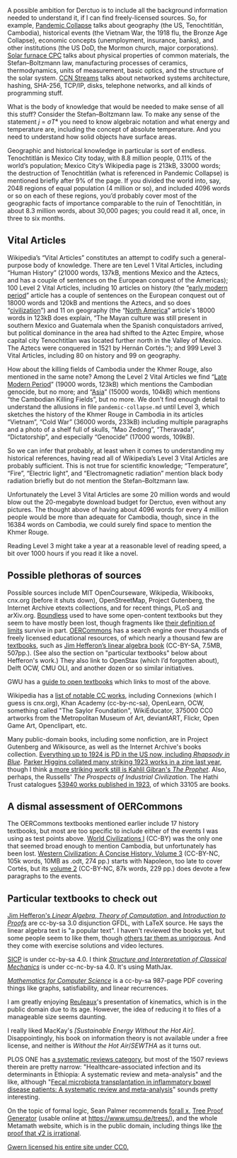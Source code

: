 A possible ambition for Derctuo is to include all the background
information needed to understand it, if I can find freely-licensed
sources.  So, for example, [Pandemic Collapse](pandemic-collapse.md) talks about
geography (the US, Tenochtitlán, Cambodia), historical events (the
Vietnam War, the 1918 flu, the Bronze Age Collapse), economic concepts
(unemployment, insurance, banks), and other institutions (the US DoD,
the Mormon church, major corporations).  [Solar furnace CPC](solar-furnace-cpc.md)
talks about physical properties of common materials, the
Stefan–Boltzmann law, manufacturing processes of ceramics,
thermodynamics, units of measurement, basic optics, and the structure
of the solar system.  [CCN Streams](ccn-streams.md) talks about networked
systems architecture, hashing, SHA-256, TCP/IP, disks, telephone
networks, and all kinds of programming stuff.

What is the body of knowledge that would be needed to make sense of
all this stuff?  Consider the Stefan–Boltzmann law.  To make any sense
of the statement *j* = *σT*⁴ you need to know algebraic notation and
what energy and temperature are, including the concept of absolute
temperature.  And you need to understand how solid objects have
surface areas.

Geographic and historical knowledge in particular is sort of endless.
Tenochtitlán is Mexico City today, with 8.8 million people, 0.11% of
the world’s population; Mexico City’s Wikipedia page is 213kB, 33000
words; the destruction of Tenochtitlán (what is referenced in
Pandemic Collapse) is mentioned briefly after 9% of the page.  If
you divided the world into, say, 2048 regions of equal population (4
million or so), and included 4096 words or so on each of these
regions, you’d probably cover most of the geographic facts of
importance comparable to the ruin of Tenochtitlán, in about 8.3
million words, about 30,000 pages; you could read it all, once, in
three to six months.

Vital Articles
--------------

Wikipedia’s “Vital Articles” constitutes an attempt to codify such a
general-purpose body of knowledge.  There are ten Level 1 Vital
Articles, including “Human History” (21000 words, 137kB, mentions
Mexico and the Aztecs, and has a couple of sentences on the European
conquest of the Americas); 100 Level 2 Vital Articles, including 10
articles on history (the “[early modern period][0]” article has a
couple of sentences on the European conquest out of 18000 words and
120kB and mentions the Aztecs, and so does “[civilization][1]”) and 11
on geography (the “[North America][2]” article's 18000 words in 123kB
does explain, “The Mayan culture was still present in southern Mexico
and Guatemala when the Spanish conquistadors arrived, but political
dominance in the area had shifted to the Aztec Empire, whose capital
city Tenochtitlan was located further north in the Valley of
Mexico. The Aztecs were conquered in 1521 by Hernán Cortés.”); and 999
Level 3 Vital Articles, including 80 on history and 99 on geography.

[0]: https://en.wikipedia.org/wiki/Early_modern_period
[1]: https://en.wikipedia.org/wiki/Civilization
[2]: https://en.wikipedia.org/wiki/North_America

How about the killing fields of Cambodia under the Khmer Rouge, also
mentioned in the same note?  Among the Level 2 Vital Articles we find
“[Late Modern Period][3]” (19000 words, 123kB) which mentions the
Cambodian genocide, but no more; and “[Asia][4]” (15000 words, 104kB)
which mentions “the Cambodian Killing Fields”, but no more.  We don’t
find enough detail to understand the allusions in file
`pandemic-collapse.md` until Level 3, which sketches the history of
the Khmer Rouge in Cambodia in its articles “Vietnam”, “Cold War”
(36000 words, 233kB) including multiple paragraphs and a photo of a
shelf full of skulls, “Mao Zedong”, “Theravada”, “Dictatorship”, and
especially “Genocide” (17000 words, 109kB).

[3]: https://en.wikipedia.org/wiki/Late_Modern_Period

So we can infer that probably, at least when it comes to understanding
my historical references, having read all of Wikipedia’s Level 3 Vital
Articles are probably sufficient.  This is not true for scientific
knowledge; “Temperature”, “Fire”, “Electric light”, and
“Electromagnetic radiation” mention black body radiation briefly but
do not mention the Stefan–Boltzmann law.

Unfortunately the Level 3 Vital Articles are some 20 million words and
would blow out the 20-megabyte download budget for Derctuo, even
without any pictures.  The thought above of having about 4096 words
for every 4 million people would be more than adequate for Cambodia,
though, since in the 16384 words on Cambodia, we could surely find
space to mention the Khmer Rouge.

Reading Level 3 might take a year at a reasonable level of reading
speed, a bit over 1000 hours if you read it like a novel.

Possible plethoras of sources
-----------------------------

Possible sources include MIT OpenCourseware, Wikipedia, Wikibooks,
cnx.org (before it shuts down), OpenStreetMap, Project Gutenberg, the
Internet Archive etexts collections, and for recent things, PLoS and
arXiv.org.  [Boundless] used to have some open-content textbooks but
they seem to have mostly been lost, though fragments like [their
definition of limits][8] survive in part.  [OERCommons] has a search
engine over thousands of freely licensed educational resources, of
which nearly a thousand few are [textbooks][5], such as [Jim
Hefferon’s linear algebra book][4] (CC-BY-SA, 7.5MB, 507pp.).
(See also the section on "particular textbooks" below about Hefferon's work.)
They
also link to OpenStax (which I’d forgotten about), Delft OCW, CMU OLI,
and another dozen or so similar initiatives.

[Boundless]: http://web.archive.org/web/20150711143053/www.boundless.com/textbooks/
[OERCommons]: https://www.oercommons.org/
[4]: https://www.oercommons.org/courses/linear-algebra-4
[5]: https://www.oercommons.org/hubs/open-textbooks
[8]: http://web.archive.org/web/20150604201220/https://www.boundless.com/calculus/textbooks/boundless-calculus-textbook/building-blocks-of-calculus-1/limits-8/infinite-limits-41-2926/

GWU has a [guide to open textbooks][16] which links to most of the above.

[16]: https://libguides.gwu.edu/opentextbooks/findingopentextbooks

Wikipedia has a [list of notable CC works][17], including Connexions
(which I guess is cnx.org), Khan Academy (cc-by-nc-sa), OpenLearn,
OCW, something called "The Saylor Foundation", WikiEducator, 375000
CC0 artworks from the Metropolitan Museum of Art, deviantART, Flickr,
Open Game Art, Openclipart, etc.

[17]: https://en.wikipedia.org/wiki/List_of_major_Creative_Commons_licensed_works

Many public-domain books, including some nonfiction, are in Project
Gutenberg and Wikisource, as well as the Internet Archive's books
collection.  [Everything up to 1924 is PD in the US now, including
_Rhapsody in Blue_][18].  [Parker Higgins collated many striking 1923
works in a zine last year][19], though I think [a more striking work
still is Kahlil Gibran's _The Prophet_][20].  Also, perhaps, the
Russells' _The Prospects of Industrial Civilization_.  The Hathi Trust
catalogues [53940 works published in 1923][21], of which 33105 are
books.

[18]: https://web.law.duke.edu/cspd/publicdomainday/2020/
[19]: https://1923.press/
[20]: https://web.law.duke.edu/cspd/publicdomainday/2019/
[21]: https://babel.hathitrust.org/cgi/ls?a=srchls;c=149827760;q1=*

A dismal assessment of OERCommons
---------------------------------

The OERCommons textbooks mentioned earlier include 17 history
textbooks, but most are too specific to include either of the events I
was using as test points above.  [World Civilizations I][5] (CC-BY)
was the only one that seemed broad enough to mention Cambodia, but
unfortunately has been lost.  [Western Civilization: A Concise
History, Volume 3][6] (CC-BY-NC, 105k words, 10MB as .odt, 274 pp.)
starts with Napoleon, too late to cover Cortés, but its [volume 2][7]
(CC-BY-NC, 87k words, 229 pp.) does devote a few paragraphs to the
events.

[5]: https://www.oercommons.org/courses/world-civilizations-i-open-course/view
[6]: https://www.oercommons.org/courses/western-civilization-a-concise-history-volume-3?__hub_id=19
[7]: https://www.oercommons.org/courses/western-civilization-a-concise-history-volume-2/view

Particular textbooks to check out
---------------------------------

[Jim Hefferon's _Linear Algebra_, _Theory of Computation_, and
_Introduction to Proofs_][8] are cc-by-sa 3.0 disjunction GFDL, with
LaTeX source.  He says the linear algebra text is "a popular text".  I
haven't reviewed the books yet, but some people seem to like them,
though [others tar them as unrigorous][12].  And they come with
exercise solutions and video lectures.

[8]: https://hefferon.net/source.html
[12]: https://news.ycombinator.com/item?id=24905486

[SICP][9] is under cc-by-sa 4.0.  I think [_Structure and
Interpretation of Classical Mechanics_][10] is under cc-nc-by-sa 4.0.
It's using MathJax.

[9]: https://mitpress.mit.edu/sites/default/files/sicp/full-text/book/book-Z-H-2.html
[10]: https://tgvaughan.github.io/sicm/toc.html

[_Mathematics for Computer Science_][11] is a cc-by-sa 987-page PDF
covering things like graphs, satisfiability, and linear recurrences.

[11]: https://courses.csail.mit.edu/6.042/spring17/mcs.pdf

I am greatly enjoying [Reuleaux]'s presentation of kinematics, which
is in the public domain due to its age.  However, the idea of reducing
it to files of a manageable size seems daunting.

[Reuleaux]: reuleaux.md

I really liked MacKay's _[Sustainable Energy Without the Hot Air]_.
Disappointingly, his book on information theory is not available under
a free license, and neither is _Without the Hot Air_/_SEWTHA_ as it
turns out.

[13]: https://www.withouthotair.com/

PLOS ONE has [a systematic reviews category][14], but most of the 1507
reviews therein are pretty narrow: "Healthcare-associated infection
and its determinants in Ethiopia: A systematic review and
meta-analysis" and the like, although "[Fecal microbiota
transplantation in inflammatory bowel disease patients: A systematic
review and meta-analysis][15]" sounds pretty interesting.

[14]: https://journals.plos.org/plosone/browse/systematic_reviews
[15]: https://journals.plos.org/plosone/article?id=10.1371/journal.pone.0238910

On the topic of formal logic, Sean Palmer recommends [forall x][22],
[Tree Proof Generator][23] (usable online at
<https://www.umsu.de/trees/>), and the whole Metamath website, which
is in the public domain, including things like [the proof that √2 is
irrational][24].

[22]: http://forallx.openlogicproject.org/forallxyyc.pdf
[23]: https://github.com/wo/tpg
[24]: http://us.metamath.org/mpeuni/sqrt2irr.html

[Gwern licensed his entire site under CC0.][9]

[9]: https://www.gwern.net/About#license


